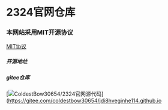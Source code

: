 # 2324官网仓库
### 本网站采用MIT开源协议

<a href="https://mit-license.org/">MIT协议</a>

##### 开源地址

##### gitee仓库
[![ColdestBow30654/2324官网源代码](https://gitee.com/coldestbow30654/jdi8hveginhe114.github.io/widgets/widget_card.svg?colors=4183c4,ffffff,ffffff,e3e9ed,666666,9b9b9b)](https://gitee.com/coldestbow30654/jdi8hveginhe114.github.io
